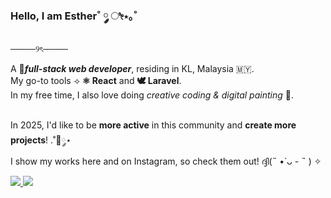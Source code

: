 <h3>Hello, I am Esther˚ ༘ ೀ⋆｡˚</h3>
<p>────୨ৎ────</p>
A 🌷<strong><em>full-stack web developer</em></strong>, residing in KL, Malaysia 🇲🇾.<br>
My go-to tools ⟢ <strong>⚛️ React</strong> and <strong>🕊️ Laravel</strong>.  <br>
In my free time, I also love doing <em>creative coding & digital painting</em> 🧸.<br><br>

In 2025, I'd like to be <strong>more active</strong> in this community and <strong>create more projects</strong>! .˚🦋༘⋆<br>
I show my works here and on Instagram, so check them out! ദ്ദി(˵ •̀ ᴗ - ˵ ) ✧<br>

<p>
   <a href="https://www.x.com/ahderdev">
    <img src="https://img.shields.io/badge/X-Profile-F5C3BD?style=for-the-badge&logo=x&logoColor=white">
  </a>
   <a href="https://www.instagram.com/esther_pui">
    <img src="https://img.shields.io/badge/Instagram-Profile-F5C3BD?style=for-the-badge&logo=instagram&logoColor=white">
  </a>
</p>
